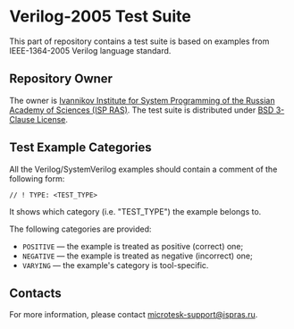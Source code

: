 # Verilog-2005 Test Suite

This part of repository contains a test suite is based on examples from IEEE-1364-2005 Verilog language standard.

## Repository Owner

The owner is [Ivannikov Institute for System Programming of the Russian Academy of Sciences (ISP RAS)](https://ispras.ru/en).
The test suite is distributed under [BSD 3-Clause License](https://opensource.org/license/bsd-3-clause).

## Test Example Categories

All the Verilog/SystemVerilog examples should contain a comment of the following form:

```text
// ! TYPE: <TEST_TYPE>
```

It shows which category (i.e. "TEST_TYPE") the example belongs to.

The following categories are provided:

* `POSITIVE` &mdash; the example is treated as positive (correct) one;
* `NEGATIVE` &mdash; the example is treated as negative (incorrect) one;
* `VARYING` &mdash; the example's category is tool-specific.

## Contacts

For more information, please contact microtesk-support@ispras.ru.
